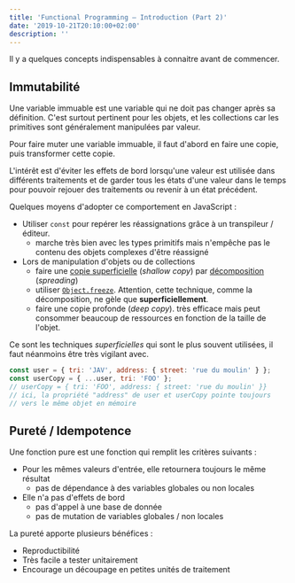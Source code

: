 ```yaml
---
title: 'Functional Programming — Introduction (Part 2)'
date: '2019-10-21T20:10:00+02:00'
description: ''
---
```


Il y a quelques concepts indispensables à connaitre avant de commencer.

## Immutabilité

Une variable immuable est une variable qui ne doit pas changer après sa définition. C'est surtout pertinent pour les objets, et les collections car les primitives sont généralement manipulées par valeur.

Pour faire muter une variable immuable, il faut d'abord en faire une copie, puis transformer cette copie.

L'intérêt est d'éviter les effets de bord lorsqu'une valeur est utilisée dans différents traitements et de garder tous les états d'une valeur dans le temps pour pouvoir rejouer des traitements ou revenir à un état précédent.

Quelques moyens d'adopter ce comportement en JavaScript :

- Utiliser `const` pour repérer les réassignations grâce à un transpileur / éditeur.
  - marche très bien avec les types primitifs mais n'empêche pas le contenu des objets complexes d'être réassigné
- Lors de manipulation d'objets ou de collections
  - faire une [copie superficielle](https://fr.wikipedia.org/wiki/Copie_d%27un_objet#Copie_superficielle) (_shallow copy_) par [décomposition](https://developer.mozilla.org/fr/docs/Web/JavaScript/Reference/Op%C3%A9rateurs/Syntaxe_d%C3%A9composition) (_spreading_)
  - utiliser [`Object.freeze`](https://developer.mozilla.org/fr/docs/Web/JavaScript/Reference/Objets_globaux/Object/freeze). Attention, cette technique, comme la décomposition, ne gèle que **superficiellement**.
  - faire une copie profonde (_deep copy_). très efficace mais peut consommer beaucoup de ressources en fonction de la taille de l'objet.

Ce sont les techniques _superficielles_ qui sont le plus souvent utilisées, il faut néanmoins être très vigilant avec.

```js
const user = { tri: 'JAV', address: { street: 'rue du moulin' } };
const userCopy = { ...user, tri: 'FOO' };
// userCopy = { tri: 'FOO', address: { street: 'rue du moulin' }}
// ici, la propriété "address" de user et userCopy pointe toujours
// vers le même objet en mémoire
```

## Pureté / Idempotence

Une fonction pure est une fonction qui remplit les critères suivants :

- Pour les mêmes valeurs d'entrée, elle retournera toujours le même résultat
  - pas de dépendance à des variables globales ou non locales
- Elle n'a pas d'effets de bord
  - pas d'appel à une base de donnée
  - pas de mutation de variables globales / non locales

La pureté apporte plusieurs bénéfices :

- Reproductibilité
- Très facile a tester unitairement
- Encourage un découpage en petites unités de traitement
